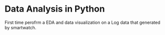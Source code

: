 # Data Analysis in Python
First time perofrm a EDA and data visualization on a Log data that generated by smartwatch.
